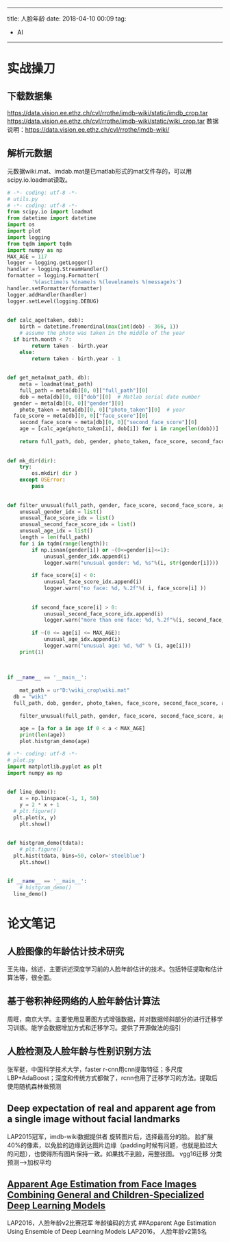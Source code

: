 
---
title: 人脸年龄
date: 2018-04-10 00:09
tag:
- AI

___

# 实战操刀
## 下载数据集
https://data.vision.ee.ethz.ch/cvl/rrothe/imdb-wiki/static/imdb_crop.tar
https://data.vision.ee.ethz.ch/cvl/rrothe/imdb-wiki/static/wiki_crop.tar
数据说明：https://data.vision.ee.ethz.ch/cvl/rrothe/imdb-wiki/
## 解析元数据
元数据wiki.mat、imdab.mat是已matlab形式的mat文件存的，可以用scipy.io.loadmat读取。

```python
# -*- coding: utf-8 -*-  
# utils.py
# -*- coding: utf-8 -*-  
from scipy.io import loadmat  
from datetime import datetime  
import os  
import plot  
import logging  
from tqdm import tqdm  
import numpy as np  
MAX_AGE = 117  
logger = logging.getLogger()  
handler = logging.StreamHandler()  
formatter = logging.Formatter(  
        '%(asctime)s %(name)s %(levelname)s %(message)s')  
handler.setFormatter(formatter)  
logger.addHandler(handler)  
logger.setLevel(logging.DEBUG)  
  
  
def calc_age(taken, dob):  
    birth = datetime.fromordinal(max(int(dob) - 366, 1))  
    # assume the photo was taken in the middle of the year  
  if birth.month < 7:  
        return taken - birth.year  
    else:  
        return taken - birth.year - 1  
  
  
def get_meta(mat_path, db):  
    meta = loadmat(mat_path)  
    full_path = meta[db][0, 0]["full_path"][0]  
    dob = meta[db][0, 0]["dob"][0]  # Matlab serial date number  
  gender = meta[db][0, 0]["gender"][0]  
    photo_taken = meta[db][0, 0]["photo_taken"][0]  # year  
  face_score = meta[db][0, 0]["face_score"][0]  
    second_face_score = meta[db][0, 0]["second_face_score"][0]  
    age = [calc_age(photo_taken[i], dob[i]) for i in range(len(dob))]  
  
    return full_path, dob, gender, photo_taken, face_score, second_face_score, age  
  
  
def mk_dir(dir):  
    try:  
        os.mkdir( dir )  
    except OSError:  
        pass  
  
  
def filter_unusual(full_path, gender, face_score, second_face_score, age):  
    unusual_gender_idx = list()  
    unusual_face_score_idx = list()  
    unusual_second_face_score_idx = list()  
    unusual_age_idx = list()  
    length = len(full_path)  
    for i in tqdm(range(length)):  
        if np.isnan(gender[i]) or ~(0<=gender[i]<=1):  
            unusual_gender_idx.append(i)  
            logger.warn("unusual gender: %d, %s"%(i, str(gender[i])))  
  
        if face_score[i] < 0:  
            unusual_face_score_idx.append(i)  
            logger.warn("no face: %d, %.2f"%( i, face_score[i] ))  
  
  
        if second_face_score[i] > 0:  
            unusual_second_face_score_idx.append(i)  
            logger.warn("more than one face: %d, %.2f"%(i, second_face_score[i]))  
  
        if ~(0 <= age[i] <= MAX_AGE):  
            unusual_age_idx.append(i)  
            logger.warn("unusual age: %d, %d" % (i, age[i]))  
    print(1)  
  
  
  
if __name__ == '__main__':  
  
    mat_path = ur"D:\wiki_crop\wiki.mat"  
  db = "wiki"  
  full_path, dob, gender, photo_taken, face_score, second_face_score, age = get_meta(mat_path, db)  
  
    filter_unusual(full_path, gender, face_score, second_face_score, age)  
  
    age = [a for a in age if 0 < a < MAX_AGE]  
    print(len(age))  
    plot.histgram_demo(age)
```
```python
# -*- coding: utf-8 -*-  
# plot.py
import matplotlib.pyplot as plt  
import numpy as np  
  
  
def line_demo():  
    x = np.linspace(-1, 1, 50)  
    y = 2 * x + 1  
  # plt.figure()  
  plt.plot(x, y)  
    plt.show()  
  
  
def histgram_demo(tdata):  
    # plt.figure()  
  plt.hist(tdata, bins=50, color='steelblue')  
    plt.show()  
  
  
if __name__ == '__main__':  
    # histgram_demo()  
  line_demo()
```

# 论文笔记
## 人脸图像的年龄估计技术研究
王先梅，综述，主要讲述深度学习前的人脸年龄估计的技术。包括特征提取和估计算法等，很全面。

## 基于卷积神经网络的人脸年龄估计算法
周旺，南京大学。主要使用显著图方式增强数据，并对数据倾斜部分的进行迁移学习训练。能学会数据增加方式和迁移学习。提供了开源做法的指引

## 人脸检测及人脸年龄与性别识别方法
张军挺，中国科学技术大学，faster r-cnn用cnn提取特征；多尺度LBP+AdaBoost；深度和传统方式都做了，rcnn也用了迁移学习的方法。提取后使用随机森林做预测
## Deep expectation of real and apparent age from a single image without facial landmarks
LAP2015冠军，imdb-wiki数据提供者
旋转图片后，选择最高分的脸。
脸扩展40%的像素，以免脸的边缘到达图片边缘（padding时候有问题，也就是脸过大的问题），也使得所有图片保持一致。如果找不到脸，用整张图。
vgg16迁移
分类预测-->加权平均
## [Apparent Age Estimation from Face Images Combining General and Children-Specialized Deep Learning Models](https://cactus.orange-labs.fr/apparent-age-estimation/)
LAP2016，人脸年龄v2比赛冠军
年龄编码的方式
##Apparent Age Estimation Using Ensemble of Deep Learning Models
LAP2016， 人脸年龄v2第5名
